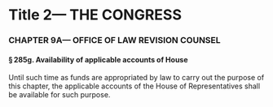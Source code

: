 
# Title 2— THE CONGRESS
### CHAPTER 9A— OFFICE OF LAW REVISION COUNSEL
#### § 285g. Availability of applicable accounts of House

Until such time as funds are appropriated by law to carry out the purpose of this chapter, the applicable accounts of the House of Representatives shall be available for such purpose.
